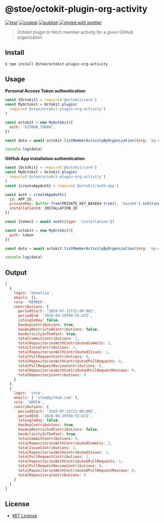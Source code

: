 # @stoe/octokit-plugin-org-activity

[![test](https://github.com/stoe/octokit-plugin-org-activity/actions/workflows/test.yml/badge.svg)](https://github.com/stoe/octokit-plugin-org-activity/actions/workflows/test.yml) [![codeql](https://github.com/stoe/octokit-plugin-org-activity/actions/workflows/codeql.yml/badge.svg)](https://github.com/stoe/octokit-plugin-org-activity/actions/workflows/codeql.yml) [![publish](https://github.com/stoe/octokit-plugin-org-activity/actions/workflows/publish.yml/badge.svg)](https://github.com/stoe/octokit-plugin-org-activity/actions/workflows/publish.yml) [![styled with prettier](https://img.shields.io/badge/styled_with-prettier-ff69b4.svg)](https://github.com/prettier/prettier)

> Octokit plugin to fetch member activity for a given GitHub organization

## Install

```sh
$ npm install @stoe/octokit-plugin-org-activity
```

## Usage

**Personal Access Token authentication**:

```js
const {Octokit} = require('@octokit/core')
const MyOctokit = Octokit.plugin(
  require('@stoe/octokit-plugin-org-activity')
)

const octokit = new MyOctokit({
  auth: 'GITHUB_TOKEN',
})

const data = await octokit.listMemberActivityByOrganization({org: 'my-org'})

console.log(data)
```

**GitHub App installation authentication**:

```js
const {Octokit} = require('@octokit/core')
const MyOctokit = Octokit.plugin(
  require('@stoe/octokit-plugin-org-activity')
)
const {createAppAuth} = require('@octokit/auth-app')

const auth = createAppAuth({
  id: APP_ID,
  privateKey: Buffer.from(PRIVATE_KEY_BASE64.trim(), 'base64').toString('ascii'),
  installationId: INSTALLATION_ID
})

const {token} = await auth({type: 'installation'})

const octokit = new MyOctokit({
  auth: token
})

const data = await octokit.listMemberActivityByOrganization({org: 'my-org'})

console.log(data)
```

## Output

```js
[
  {
    login: 'monalisa',
    emails: [],
    role: 'MEMBER',
    contributions: {
      periodStart: '2020-07-31T22:00:00Z',
      periodEnd: '2020-09-29T09:55:47Z',
      isSingleDay: false,
      hasAnyContributions: true,
      hasAnyRestrictedContributions: false,
      hasActivityInThePast: true,
      totalCommitContributions: 1,
      totalRepositoriesWithContributedCommits: 1,
      totalIssueContributions: 1,
      totalRepositoriesWithContributedIssues: 1,
      totalPullRequestContributions: 0,
      totalRepositoriesWithContributedPullRequests: 0,
      totalPullRequestReviewContributions: 0,
      totalRepositoriesWithContributedPullRequestReviews: 0,
      totalRepositoryContributions: 0
    }
  },
  {
    login: 'stoe',
    emails: [ 'stoe@github.com' ],
    role: 'ADMIN',
    contributions: {
      periodStart: '2020-07-31T22:00:00Z',
      periodEnd: '2020-09-29T09:55:47Z',
      isSingleDay: false,
      hasAnyContributions: true,
      hasAnyRestrictedContributions: false,
      hasActivityInThePast: true,
      totalCommitContributions: 4,
      totalRepositoriesWithContributedCommits: 2,
      totalIssueContributions: 2,
      totalRepositoriesWithContributedIssues: 1,
      totalPullRequestContributions: 1,
      totalRepositoriesWithContributedPullRequests: 1,
      totalPullRequestReviewContributions: 0,
      totalRepositoriesWithContributedPullRequestReviews: 0,
      totalRepositoryContributions: 0
    }
  }
]
```

## License

- [MIT License](./license)
